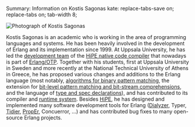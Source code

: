 Summary: Information on Kostis Sagonas
kate: replace-tabs-save on; replace-tabs on; tab-width 8;

![Photograph of Kostis Sagonas](/images/kostis.jpg "Kostis Sagonas")

Kostis Sagonas is an academic who is working in the area of programming
languages and systems. He has been heavily involved in the development
of Erlang and its implementation since 1999. At Uppsala University, he has led
the [development team](http://www.it.uu.se/research/group/hipe/people.shtml)
of the [HiPE native code compiler](http://www.it.uu.se/research/group/hipe/)
that nowadays is part of [Erlang/OTP](http://www.erlang.org). Together with
his students, first at Uppsala University in Sweden and more recently
at the National Technical University of Athens in Greece,
he has proposed various changes and additions to the Erlang language (most
notably,
[algorithms for binary pattern matching](http://user.it.uu.se/~kostis/Papers/JFP_06.pdf),
the extension for [bit-level pattern matching and bit-stream
 comprehensions](http://user.it.uu.se/~kostis/Papers/binary_comprehensions.pdf), and
the language of [type and spec declarations](http://user.it.uu.se/~kostis/Papers/contracts.pdf)),
and has contributed to its compiler and
[runtime system](http://user.it.uu.se/~kostis/Papers/scp_mm.pdf).
Besides [HiPE](http://www.erlang.org/doc/apps/hipe/index.html),
he has designed and implemented many software development tools for Erlang
([Dialyzer](http://dialyzer.softlab.ntua.gr),
 Typer<!-- (http://www.erlang.org/doc/typer.html)-->,
 [Tidier](http://tidier.softlab.ntua.gr),
 [PropEr](http://proper.softlab.ntua.gr),
 Concuerror, ...)
and has contributed bug fixes to many open-source Erlang projects.

